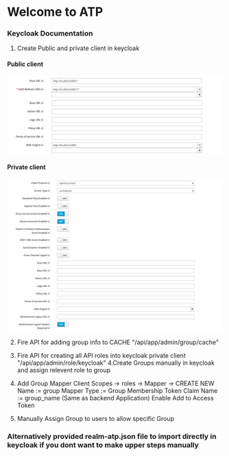 # Welcome to ATP

### Keycloak Documentation

1. Create Public and private client in keycloak
#### Public client
![img.png](img.png)

#### Private client
![img_1.png](img_1.png)

2. Fire API for adding group info to CACHE
   "/api/app/admin/group/cache"

3. Fire API for creating all API roles into keycloak private client 
   "/api/app/admin/role/keycloak"
4.Create Groups manually in keycloak and assign relevent role to group
5. Add Group Mapper
   Client Scopes -> roles -> Mapper -> CREATE NEW 
   Name := group
   Mapper Type := Group Membership
   Token Claim Name := group_name (Same as backend Application)
   Enable Add to Access Token 
6. Manually Assign Group to users to allow specific Group

### Alternatively provided realm-atp.json file to import directly in keycloak if you dont want to make upper steps manually 